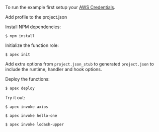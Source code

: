 
To run the example first setup your [AWS Credentials](http://apex.run/#aws-credentials).

Add profile to the project.json


Install NPM dependencies:

```
$ npm install
```

Initialize the function role:
```
$ apex init
```

Add extra options from `project.json_stub` to generated `project.json` to include the runtime, handler and hook  options.

Deploy the functions:

```
$ apex deploy
```

Try it out:

```
$ apex invoke axios
```

```
$ apex invoke hello-one
```

```
$ apex invoke lodash-upper
```

